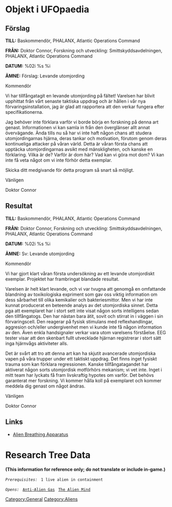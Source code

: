 # Objekt i UFOpaedia

## Förslag

**TILL:** Baskommendör, PHALANX, Atlantic Operations Command

**FRÅN:** Doktor Connor, Forskning och utveckling:
Smittskyddsavdelningen, PHALANX, Atlantic Operations Command

**DATUM:** %02i %s %i

**ÄMNE:** Förslag: Levande utomjording

Kommendör

Vi har tillfångatagit en levande utomjording på fältet! Varelsen har
blivit upphittat från vårt senaste taktiska uppdrag och är hållen i vår
nya förvaringsinstallation, jag är glad att rapportera att den verkar
fungera efter specifikationerna.

Jag behöver inte förklara varför vi borde börja en forskning på denna
art genast. Informationen vi kan samla in från den överglänser allt
annat övervägande. Ända tills nu så har vi inte haft någon chans att
studera utomjordingarnas hjärna, deras tankar och motivation, förutom
genom deras kontinueliga attacker på våran värld. Detta är våran första
chans att upptäcka utomjordingarnas avsikt med mänskligheten, och kanske
en förklaring. Vilka är de? Varför är dom här? Vad kan vi göra mot dom?
Vi kan inte få veta något om vi inte förhör detta exemplar.

Skicka ditt medgivande för detta program så snart så möjligt.

Vänligen

Doktor Connor

## Resultat

**TILL:** Baskommendör, PHALANX, Atlantic Operations Command

**FRÅN:** Doktor Connor, Forskning och utveckling:
Smittskyddsavdelningen, PHALANX, Atlantic Operations Command

**DATUM:** %02i %s %i

**ÄMNE:** Sv: Levande utomjording

Kommendör

Vi har gjort klart våran första undersökning av ett levande utomjordiskt
exemplar. Projektet har frambringat blandade resultat.

Varelsen är helt klart levande, och vi var tvugna att genomgå en
omfattande blandning av toxikologiska expriment som gav oss viktig
information om dess sårbarhet till olika kemikalier och bakteriesmittor.
Men vi har inte kunnat producerat en beteende analys av det utomjordiska
sinnet. Detta pga att exemplaret har i stort sett inte visat någon sorts
intelligens sedan den tillfångatogs. Den har nästan bara ätit, sovit och
stirrat in i väggen i sin förvaringscell. Den reagerar på fysisk
stimulans med reflexhandlingar, aggresion och/eller undergivenhet men vi
kunde inte få någon information av den. Även enkla handsignaler verkar
vara utom varelsens förståelse. EEG tester visar att den skenbart fullt
utvecklade hjärnan registrerar i stort sätt inga hjärnvågs aktiviteter
alls.

Det är svårt att tro att denna art kan ha skjutit avancerade
utomjordiska vapen på våra trupper under ett taktiskt uppdrag. Det finns
inget fysiskt trauma som kan förklara regressionen. Kanske
tillfångatagandet har aktiverat någon sorts utomjordisk motförhörs
mekanism; vi vet inte. Inget i mitt team har lyckats få fram livskraftig
hypotes om varför. Det behövs garanterat mer forskning. Vi kommer hålla
koll på exemplaret och kommer meddela dig genast om något ändras.

Vänligen

Doktor Connor

## Links

- [Alien Breathing
  Apparatus](Research/Alien_Breathing_Apparatus "wikilink")

# Research Tree Data

**(This information for reference only; do not translate or include
in-game.)**

*`Prerequisites:`*
` 1 live alien in containment`

*`Opens:`*
` `[`Anti-Alien Gas`](Research/Anti-Alien_Gas "wikilink")
` `[`The Alien Mind`](Aliens/The_Alien_Mind "wikilink")

[Category:General](Category:General "wikilink")
[Category:Aliens](Category:Aliens "wikilink")